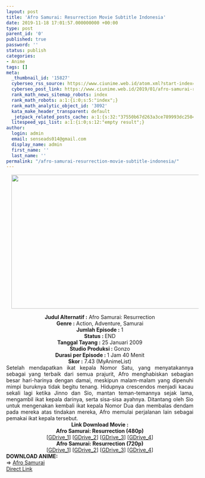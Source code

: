 ```yaml
---
layout: post
title: 'Afro Samurai: Resurrection Movie Subtitle Indonesia'
date: 2019-11-18 17:01:57.000000000 +00:00
type: post
parent_id: '0'
published: true
password: ''
status: publish
categories:
- Anime
tags: []
meta:
  _thumbnail_id: '15827'
  cyberseo_rss_source: https://www.ciunime.web.id/atom.xml?start-index=3301&max-results=150
  cyberseo_post_link: https://www.ciunime.web.id/2019/01/afro-samurai-resurrection-movie.html
  rank_math_news_sitemap_robots: index
  rank_math_robots: a:1:{i:0;s:5:"index";}
  rank_math_analytic_object_id: '3092'
  kata_make_header_transparent: default
  _jetpack_related_posts_cache: a:1:{s:32:"37550b67d263a3ce789993dc25046c5f";a:2:{s:7:"expires";i:1651296831;s:7:"payload";a:0:{}}}
  litespeed_vpi_list: a:1:{i:0;s:12:"empty result";}
author:
  login: admin
  email: senseads014@gmail.com
  display_name: admin
  first_name: ''
  last_name: ''
permalink: "/afro-samurai-resurrection-movie-subtitle-indonesia/"
---
```

<div class="separator" style="clear: both; text-align: center;"><a href="https://1.bp.blogspot.com/-iVEhrzmHDfA/XEf2MVZWz7I/AAAAAAAAH60/NhqzSpTDH1gmmTWRUdYm45AxmqHH6SAzACLcBGAs/s1600/Afro%2BSamurai%2B-%2BResurrection.jpg" imageanchor="1" style="margin-left: 1em; margin-right: 1em;"><img border="0" data-original-height="720" data-original-width="1280" height="360" src="{{ site.baseurl }}/assets/2019/11/Afro%2BSamurai%2B-%2BResurrection.jpg" width="640" /></a></div>
<p>
<div style="text-align: center;"><b>Judul</b><b><b> Alternatif</b> :</b> Afro Samurai: Resurrection</div>
<div style="text-align: center;"><b><b>Genre :</b></b> Action, Adventure, Samurai</div>
<div style="text-align: center;"><b>Jumlah Episode :</b> 1<br /><b>Status :&nbsp;</b>END<br /><b>Tanggal Tayang :</b> 25 Januari 2009<br /><b>Studio Produksi : </b>Gonzo<br /><b>Durasi per Episode : </b>1 Jam 40 Menit</div>
<div style="text-align: center;"><b>Skor :</b> 7.43 (MyAnimeList)</div>
<div style="text-align: center;"></div>
<div style="text-align: justify;">Setelah mendapatkan ikat kepala Nomor Satu, yang menyatakannya sebagai yang terbaik dari semua prajurit, Afro menghabiskan sebagian besar hari-harinya dengan damai, meskipun malam-malam yang dipenuhi mimpi buruknya tidak begitu tenang. Hidupnya crescendos menjadi kacau sekali lagi ketika Jinno dan Sio, mantan teman-temannya sejak lama, mengambil ikat kepala darinya, serta sisa-sisa ayahnya. Ditantang oleh Sio untuk mengenakan kembali ikat kepala Nomor Dua dan membalas dendam pada mereka atas tindakan mereka, Afro memulai perjalanan lain sebagai pemakai ikat kepala tersebut.</div>
<div style="text-align: justify;"></div>
<div style="text-align: justify;"></div>
<div style="text-align: center;"><b>Link Download Movie :</b></div>
<div style="text-align: center;"></div>
<div style="text-align: center;"><b>Afro Samurai: Resurrection (480p)</b><br />[<a href="https://drive.google.com/uc?export=download&amp;id=0B-HDekvs_gfBWkZnRVY0TGYwVlU">GDrive_1</a>] [<a href="https://drive.google.com/uc?export=download&amp;id=1RJYtAVDtFVZ83vjqmLSJeqoRCk4rd5uc">GDrive_2</a>] [<a href="https://drive.google.com/uc?export=download&amp;id=1k3HWIr6Gb6KO8oXEE_87nPy2M0QtUcwy">GDrive_3</a>] [<a href="https://drive.google.com/uc?export=download&amp;id=1Mk4jZyaM8YyEAUO85PZWtQo7Q9zd-CxE">GDrive_4</a>]</div>
<div style="text-align: center;"><b>Afro Samurai: Resurrection (720p)</b><br />[<a href="https://drive.google.com/uc?export=download&amp;id=0B-HDekvs_gfBcDdENGlBbDc4MHc">GDrive_1</a>] [<a href="https://drive.google.com/uc?export=download&amp;id=1JPZ33S0-bxAQErA2Mc1i6WkNw-5OQ7sg">GDrive_2</a>] [<a href="https://drive.google.com/uc?export=download&amp;id=1ZpdmZBw1UIVhLTRpe9jIQR201Ye3RAMy">GDrive_3</a>] [<a href="https://drive.google.com/uc?export=download&amp;id=1BXmLwezaJpAl9j88GBC4zMwSLI_Y7tUg">GDrive_4</a>]
<div style="text-align: left;"></div>
<div style="text-align: left;"></div>
<div style="text-align: left;"><b>DOWNLOAD ANIME:</b></div>
<div style="text-align: left;"></div>
<div style="text-align: left;">=&gt;&nbsp;<a href="https://www.ciunime.web.id/2019/07/afro-samurai-episode-01-05-end-batch.html" target="_blank" rel="noopener">Afro Samurai</a></div>
<div style="text-align: left;"></div>
</div>
<link rel="stylesheet" href="https://cdnjs.cloudflare.com/ajax/libs/font-awesome/4.7.0/css/font-awesome.min.css" />
<div class="divbtn"> <a href="https://handymansurrender.com/fihup8buzv?key=94550f7ce39444073321dde3b8782f97" class="btn"><i class="fa fa-download"></i> Direct Link</a> </div>
